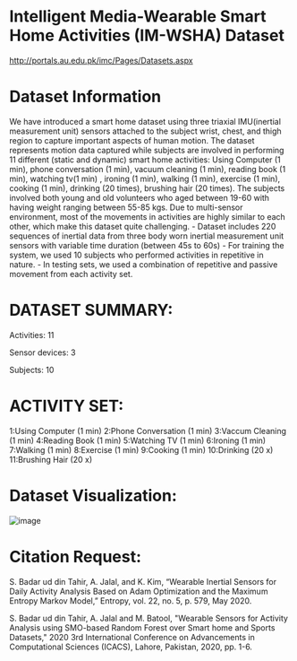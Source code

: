 # Intelligent Media-Wearable Smart Home Activities (IM-WSHA) Dataset
http://portals.au.edu.pk/imc/Pages/Datasets.aspx
# Dataset Information
We have introduced a smart home dataset using three triaxial IMU(inertial measurement unit) sensors attached to the subject wrist, chest, and thigh region to capture important aspects of human motion. The dataset represents motion data captured while subjects are involved in performing 11 different (static and dynamic) smart home activities: Using Computer (1 min), phone conversation (1 min), vacuum cleaning (1 min), reading book (1 min), watching tv(1 min) , ironing (1 min), walking (1 min), exercise (1 min), cooking (1 min), drinking (20 times), brushing hair (20 times). The subjects involved both young and old volunteers who aged between 19-60 with having weight ranging between 55-85 kgs. Due to multi-sensor environment, most of the movements in activities are highly similar to each other, which make this dataset quite challenging. - Dataset includes 220 sequences of inertial data from three body worn inertial measurement unit sensors with variable time duration (between 45s to 60s) - For training the system, we used 10 subjects who performed activities in repetitive in nature. - In testing sets, we used a combination of repetitive and passive movement from each activity set. 

# DATASET SUMMARY:
Activities: 11

Sensor devices: 3

Subjects: 10

# ACTIVITY SET:
1:Using Computer (1 min)
2:Phone Conversation (1 min)
3:Vaccum Cleaning (1 min)
4:Reading Book (1 min)
5:Watching TV (1 min)
6:Ironing (1 min)
7:Walking (1 min)
8:Exercise (1 min)
9:Cooking (1 min)
10:Drinking (20 x)
11:Brushing Hair (20 x)

# Dataset Visualization:
![image](https://user-images.githubusercontent.com/49350595/93660581-f197f800-fa69-11ea-8439-51d574360e98.png)

# Citation Request:
S. Badar ud din Tahir, A. Jalal, and K. Kim, “Wearable Inertial Sensors for Daily Activity Analysis Based on Adam Optimization and the Maximum Entropy Markov Model,” Entropy, vol. 22, no. 5, p. 579, May 2020.

S. Badar ud din Tahir, A. Jalal and M. Batool, "Wearable Sensors for Activity Analysis using SMO-based Random Forest over Smart home and Sports Datasets," 2020 3rd International Conference on Advancements in Computational Sciences (ICACS), Lahore, Pakistan, 2020, pp. 1-6.

